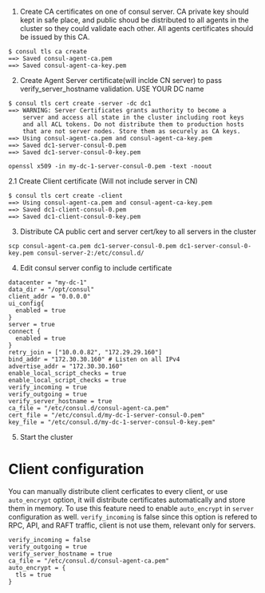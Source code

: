 1. Create CA certificates on one of consul server. CA private key should kept in safe place, and public shoud be distributed to all agents in the cluster so they could validate each other. All agents certificates should be issued by this CA.
```
$ consul tls ca create
==> Saved consul-agent-ca.pem
==> Saved consul-agent-ca-key.pem

```

2. Create Agent Server certificate(will inclde CN server) to pass verify_server_hostname validation. USE YOUR DC name
```
$ consul tls cert create -server -dc dc1
==> WARNING: Server Certificates grants authority to become a
    server and access all state in the cluster including root keys
    and all ACL tokens. Do not distribute them to production hosts
    that are not server nodes. Store them as securely as CA keys.
==> Using consul-agent-ca.pem and consul-agent-ca-key.pem
==> Saved dc1-server-consul-0.pem
==> Saved dc1-server-consul-0-key.pem

openssl x509 -in my-dc-1-server-consul-0.pem -text -noout

```
2.1 Create Client certificate (Will not include server in CN)
```
$ consul tls cert create -client
==> Using consul-agent-ca.pem and consul-agent-ca-key.pem
==> Saved dc1-client-consul-0.pem
==> Saved dc1-client-consul-0-key.pem
```
3. Distribute CA public cert and server cert/key to all servers in the cluster
```
scp consul-agent-ca.pem dc1-server-consul-0.pem dc1-server-consul-0-key.pem consul-server-2:/etc/consul.d/
```

4. Edit consul server config to include certificate
```
datacenter = "my-dc-1"
data_dir = "/opt/consul"
client_addr = "0.0.0.0"
ui_config{
  enabled = true
}
server = true
connect {
  enabled = true
}
retry_join = ["10.0.0.82", "172.29.29.160"]
bind_addr = "172.30.30.160" # Listen on all IPv4
advertise_addr = "172.30.30.160"
enable_local_script_checks = true
enable_local_script_checks = true
verify_incoming = true
verify_outgoing = true
verify_server_hostname = true
ca_file = "/etc/consul.d/consul-agent-ca.pem"
cert_file = "/etc/consul.d/my-dc-1-server-consul-0.pem"
key_file = "/etc/consul.d/my-dc-1-server-consul-0-key.pem"
```

5. Start the cluster

# Client configuration
You can manually distribute client cerficates to every client, or use `auto_encrypt` option, it will distribute certificates automatically and store them in memory. To use this feature need to enable `auto_encrypt` in `server` configuration as well. `verify_incoming` is false since this option is refered to RPC, API, and RAFT traffic, client is not use them, relevant only for servers. 
```
verify_incoming = false
verify_outgoing = true
verify_server_hostname = true
ca_file = "/etc/consul.d/consul-agent-ca.pem"
auto_encrypt = {
  tls = true
}
```